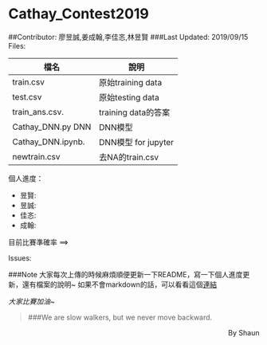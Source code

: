 # Cathay_Contest2019
##Contributor: 廖昱誠,姜成翰,李佳忞,林昱賢
###Last Updated: 2019/09/15 
Files:  

檔名 					| 說明
------------------	| ------------------
train.csv      		| 原始training data
test.csv       		| 原始testing data
train_ans.csv. 		| training data的答案
Cathay_DNN.py DNN   | DNN模型
Cathay_DNN.ipynb.   | DNN模型 for jupyter
newtrain.csv			| 去NA的train.csv

個人進度：  

*  昱賢:
*  昱誠:
*  佳忞:
*  成翰:

目前比賽準確率 ==> 

Issues:


###Note
大家每次上傳的時候麻煩順便更新一下README，寫一下個人進度更新，還有檔案的說明~
如果不會markdown的話，可以看看這個[連結](https://guides.github.com/features/mastering-markdown/)

*大家比賽加油~*
>###We are slow walkers, but we never move backward.

<div style="text-align: right">By Shaun</div>



